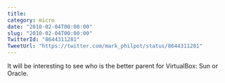 ```yaml
---
title: 
category: micro
date: "2010-02-04T00:00:00"
slug: "2010-02-04T00:00:00"
TwitterId: "8644311281"
TweetUrl: "https://twitter.com/mark_philpot/status/8644311281"
---
```


It will be interesting to see who is the better parent for VirtualBox: Sun or
Oracle.
